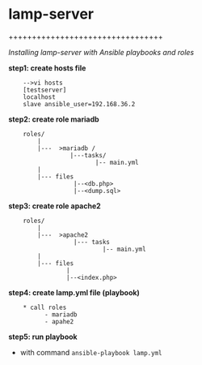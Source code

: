 lamp-server
===
+++++++++++++++++++++++++++++++++


*Installing lamp-server with Ansible playbooks and roles*

**step1:  create hosts file**

        -->vi hosts  
        [testserver]  
        localhost  
        slave ansible_user=192.168.36.2
        
        
**step2:   create role mariadb**  

        roles/
            |  
            |---  >mariadb /   
                     |---tasks/  
                            |-- main.yml  
            |
            |--- files  
                      |--<db.php>  
                      |--<dump.sql>
                      
**step3:    create role apache2**

        roles/  
            |  
            |---  >apache2  
                      |--- tasks  
                              |-- main.yml  
            |  
            |--- files  
                    |  
                    |--<index.php>
        
        
**step4:   create lamp.yml file (playbook)**

        * call roles   
              - mariadb  
              - apahe2
    

**step5:    run playbook**  
- with command
        `ansible-playbook lamp.yml`
